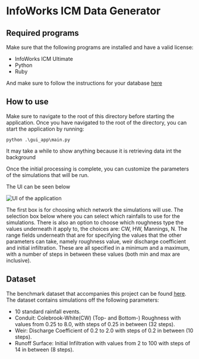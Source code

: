 # InfoWorks ICM Data Generator

## Required programs
Make sure that the following programs are installed and have a valid license:

- InfoWorks ICM Ultimate
- Python
- Ruby

And make sure to follow the instructions for your database [here](https://github.com/JorenHessels/infoworks-data-generator/blob/main/database/README.md)

## How to use
Make sure to navigate to the root of this directory before starting the application. Once you have navigated to the root of the directory, you can start the application by running:

```python .\gui_app\main.py``` 

It may take a while to show anything because it is retrieving data int the background

Once the initial processing is complete, you can customize the parameters of the simulations that will be run.

The UI can be seen below

![UI of the application](ui.png)

The first box is for choosing which network the simulations will use. The selection box below where you can select which rainfalls to use for the simulations. There is also an option to choose which roughness type the values underneath it apply to, the choices are: CW, HW, Mannings, N. The range fields underneath that are for specifying the values that the other parameters can take, namely roughness value, weir discharge coefficient and initial infiltration. These are all specified in a minimum and a maximum, with a number of steps in between these values (both min and max are inclusive).


## Dataset
The benchmark dataset that accompanies this project can be found [here](https://huggingface.co/datasets/joren-h/wastewater-benchmark).
The dataset contains simulations off the following parameters:
- 10 standard rainfall events.
- Conduit: Colebrook-White(CW) (Top- and Bottom-) Roughness with values from 0.25 to 8.0, with steps of 0.25 in between (32 steps).
- Weir: Discharge Coefficient of 0.2 to 2.0 with steps of 0.2 in between (10 steps).
- Runoff Surface: Initial Infiltration with values from 2 to 100 with steps of 14 in between (8 steps).